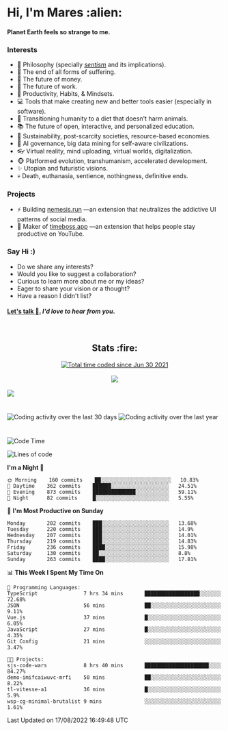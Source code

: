 <h1>Hi, I'm Mares :alien:</h1>

#### Planet Earth feels so strange to me.

### **Interests**

- 🌊 Philosophy (specially [_sentism_][sentismmedium] and its implications).
- 🎯 The end of all forms of suffering.
- 💸 The future of money.
- 💼 The future of work.
- 🧠 Productivity, Habits, & Mindsets.
- 💻 Tools that make creating new and better tools easier (especially in software).
- 🥗 Transitioning humanity to a diet that doesn't harm animals.
- 📚 The future of open, interactive, and personalized education.
- 🌱 Sustainability, post-scarcity societies, resource-based economies.
- 🤖 AI governance, big data mining for self-aware civilizations.
- 👓 Virtual reality, mind uploading, virtual worlds, digitalization.
- 🐵 Platformed evolution, transhumanism, accelerated development.
- ✨ Utopian and futuristic visions.
- 💀 Death, euthanasia, sentience, nothingness, definitive ends.


### **Projects**

- ⚡ Building [nemesis.run](https://chrome.google.com/webstore/detail/nemesis-%E2%80%93-humane-design-f/blfbbifgjgikekfochleknjcopefifgo?hl=en) —an extension that neutralizes the addictive UI patterns of social media.
- 💎 Maker of [timeboss.app](https://timeboss.app) —an extension that helps people stay productive on YouTube.


### **Say Hi :)**

- Do we share any interests?
- Would you like to suggest a collaboration?
- Curious to learn more about me or my ideas?
- Eager to share your vision or a thought?
- Have a reason I didn't list?

#### [Let's talk :wave:.](mailto:mareszhar@gmail.com) _I'd love to hear from you_.

[sentismmedium]: https://medium.com/@mareszhar/born-a-prisoner-a-reflection-about-life-its-struggles-and-a-plan-to-escape-d8566ce9b026

<br>

<h2 align="center">Stats :fire:</h2>

<div align="center">
  <a href="https://wakatime.com/@cfdc0e0d-4860-4b62-9ff0-cb659185525e">
    <img src="https://wakatime.com/badge/user/cfdc0e0d-4860-4b62-9ff0-cb659185525e.svg" alt="Total time coded since Jun 30 2021" />
  </a>
</div>

<br>

<!-- 
Add or remove this: 
&dates=B1AAB3FF 
...or this...
&date_format=M%20j%5B%2C%20Y%5D
from the *streak stats URL below* if they get bugged and aren't updating: 
-->

<div align="center">
  <img src="https://github-readme-streak-stats.herokuapp.com?user=mareszhar&theme=black-ice&hide_border=true&stroke=FFFFFF15&ring=DF8FFE&fire=DF8FFE&currStreakLabel=DF8FFE&background=1A232A&currStreakNum=86FFAB&dates=B1AAB3FF&date_format=M%20j%5B%2C%20Y%5D">
</div>

<br>

<img src="https://activity-graph.herokuapp.com/graph?username=mareszhar&theme=nord&bg_color=00000000&color=979797&line=DF8FFE&point=00000000&area=true&hide_border=true">

<br>

<h1></h1>

<img src="https://wakatime.com/share/@mares/5df0ff02-9c79-41b4-b540-51dc9c65a57b.svg" alt="Coding activity over the last 30 days" />
<img src="https://wakatime.com/share/@mares/ea89ba71-f374-40af-930c-e0655909fe37.svg" alt="Coding activity over the last year" />

<h1></h1>

<!--START_SECTION:waka-->
![Code Time](http://img.shields.io/badge/Code%20Time-586%20hrs%2019%20mins-blue)

![Lines of code](https://img.shields.io/badge/From%20Hello%20World%20I%27ve%20Written-151%20Thousand%20lines%20of%20code-blue)

**I'm a Night 🦉** 

```text
🌞 Morning    160 commits    ██░░░░░░░░░░░░░░░░░░░░░░░   10.83% 
🌆 Daytime    362 commits    ██████░░░░░░░░░░░░░░░░░░░   24.51% 
🌃 Evening    873 commits    ██████████████░░░░░░░░░░░   59.11% 
🌙 Night      82 commits     █░░░░░░░░░░░░░░░░░░░░░░░░   5.55%

```
📅 **I'm Most Productive on Sunday** 

```text
Monday       202 commits    ███░░░░░░░░░░░░░░░░░░░░░░   13.68% 
Tuesday      220 commits    ███░░░░░░░░░░░░░░░░░░░░░░   14.9% 
Wednesday    207 commits    ███░░░░░░░░░░░░░░░░░░░░░░   14.01% 
Thursday     219 commits    ███░░░░░░░░░░░░░░░░░░░░░░   14.83% 
Friday       236 commits    ████░░░░░░░░░░░░░░░░░░░░░   15.98% 
Saturday     130 commits    ██░░░░░░░░░░░░░░░░░░░░░░░   8.8% 
Sunday       263 commits    ████░░░░░░░░░░░░░░░░░░░░░   17.81%

```


📊 **This Week I Spent My Time On** 

```text
💬 Programming Languages: 
TypeScript               7 hrs 34 mins       ██████████████████░░░░░░░   72.68% 
JSON                     56 mins             ██░░░░░░░░░░░░░░░░░░░░░░░   9.11% 
Vue.js                   37 mins             █░░░░░░░░░░░░░░░░░░░░░░░░   6.05% 
JavaScript               27 mins             █░░░░░░░░░░░░░░░░░░░░░░░░   4.35% 
Git Config               21 mins             ░░░░░░░░░░░░░░░░░░░░░░░░░   3.47%

🐱‍💻 Projects: 
sjs-code-wars            8 hrs 40 mins       █████████████████████░░░░   84.27% 
demo-imifcaiwuvc-mrfi    50 mins             ██░░░░░░░░░░░░░░░░░░░░░░░   8.22% 
tl-vitesse-a1            36 mins             █░░░░░░░░░░░░░░░░░░░░░░░░   5.9% 
wsp-cg-minimal-brutalist 9 mins              ░░░░░░░░░░░░░░░░░░░░░░░░░   1.61%

```


 Last Updated on 17/08/2022 16:49:48 UTC
<!--END_SECTION:waka-->
